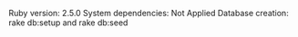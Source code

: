 Ruby version: 2.5.0
System dependencies: Not Applied
Database creation: rake db:setup and rake db:seed
